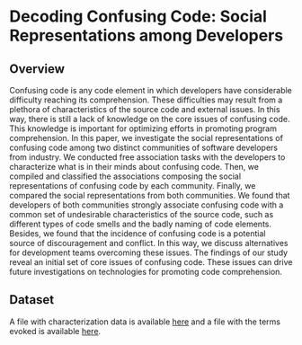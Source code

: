 # Decoding Confusing Code: Social Representations among Developers

## Overview

Confusing code is any code element in which developers have considerable difficulty reaching its comprehension. These difficulties may result from a plethora of characteristics of the source code and external issues. In this way, there is still a lack of knowledge on the core issues of confusing code. This knowledge is important for optimizing efforts in promoting program comprehension. In this paper, we investigate the social representations of confusing code among two distinct communities of software developers from industry. We conducted free association tasks with the developers to characterize what is in their minds about confusing code. Then, we compiled and classified the associations composing the social representations of confusing code by each community. Finally, we compared the social representations from both communities. We found that developers of both communities strongly associate confusing code with a common set of undesirable characteristics of the source code, such as different types of code smells and the badly naming of code elements. Besides, we found that the incidence of confusing code is a potential source of discouragement and conflict. In this way, we discuss alternatives for development teams overcoming these issues. The findings of our study reveal an initial set of core issues of confusing code. These issues can drive future investigations on technologies for promoting code comprehension.

## Dataset
A file with characterization data is available <a href="https://github.com/josealdo/code-confusing/blob/master/Characterization%20Data.md">here</a> and a file with the terms evoked is available <a href="https://github.com/josealdo/code-confusing/blob/master/Terms%20Evoked.md">here</a>.


